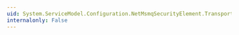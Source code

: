 ```yaml
---
uid: System.ServiceModel.Configuration.NetMsmqSecurityElement.Transport
internalonly: False
---
```

